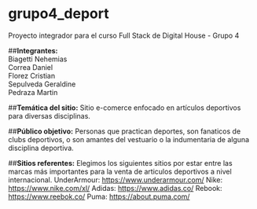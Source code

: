 # grupo4_deport
Proyecto integrador para el curso Full Stack de Digital House - Grupo 4 

##**Integrantes:**  
    Biagetti Nehemias  
    Correa Daniel  
    Florez Cristian  
    Sepulveda Geraldine  
    Pedraza Martin
 
##**Temática del sitio:**
  Sitio e-comerce enfocado en artículos deportivos para diversas disciplinas.

##**Público objetivo:**
  Personas que practican deportes, son fanaticos de clubs deportivos, o son amantes del vestuario o la indumentaria de alguna disciplina deportiva.

##**Sitios referentes:**
  Elegimos los siguientes sitios por estar entre las marcas más importantes para la venta de articulos deportivos a nivel internacional.
  UnderArmour: https://www.underarmour.com/
  Nike: https://www.nike.com/xl/
  Adidas: https://www.adidas.co/
  Rebook: https://www.reebok.co/
  Puma: https://about.puma.com/
